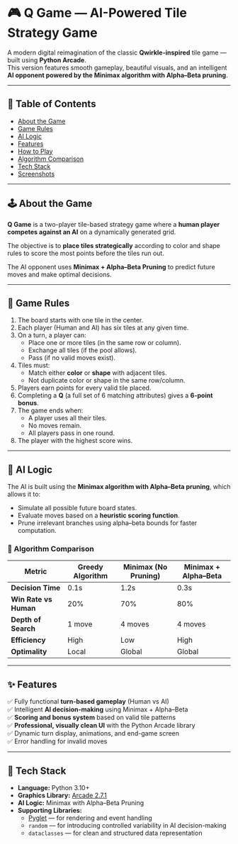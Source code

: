 # 🎮 Q Game — AI-Powered Tile Strategy Game

A modern digital reimagination of the classic **Qwirkle-inspired** tile game — built using **Python Arcade**.  
This version features smooth gameplay, beautiful visuals, and an intelligent **AI opponent powered by the Minimax algorithm with Alpha–Beta pruning**.

---

## 🧩 Table of Contents

- [About the Game](#about-the-game)
- [Game Rules](#game-rules)
- [AI Logic](#ai-logic)
- [Features](#features)
- [How to Play](#how-to-play)
- [Algorithm Comparison](#algorithm-comparison)
- [Tech Stack](#tech-stack)
- [Screenshots](#screenshots)

---

## 🕹️ About the Game

**Q Game** is a two-player tile-based strategy game where a **human player competes against an AI** on a dynamically generated grid.

The objective is to **place tiles strategically** according to color and shape rules to score the most points before the tiles run out.

The AI opponent uses **Minimax + Alpha–Beta Pruning** to predict future moves and make optimal decisions.

---

## 📜 Game Rules

1. The board starts with one tile in the center.
2. Each player (Human and AI) has six tiles at any given time.
3. On a turn, a player can:
   - Place one or more tiles (in the same row or column).
   - Exchange all tiles (if the pool allows).
   - Pass (if no valid moves exist).
4. Tiles must:
   - Match either **color** or **shape** with adjacent tiles.
   - Not duplicate color or shape in the same row/column.
5. Players earn points for every valid tile placed.
6. Completing a **Q** (a full set of 6 matching attributes) gives a **6-point bonus**.
7. The game ends when:
   - A player uses all their tiles.
   - No moves remain.
   - All players pass in one round.
8. The player with the highest score wins.

---

## 🧠 AI Logic

The AI is built using the **Minimax algorithm with Alpha–Beta pruning**, which allows it to:
- Simulate all possible future board states.
- Evaluate moves based on a **heuristic scoring function**.
- Prune irrelevant branches using alpha–beta bounds for faster computation.

### 🧩 Algorithm Comparison

| **Metric** | **Greedy Algorithm** | **Minimax (No Pruning)** | **Minimax + Alpha–Beta** |
|-------------|----------------------|---------------------------|---------------------------|
| **Decision Time** | 0.1s | 1.2s | 0.3s |
| **Win Rate vs Human** | 20% | 70% | 80% |
| **Depth of Search** | 1 move | 4 moves | 4 moves |
| **Efficiency** | High | Low | High |
| **Optimality** | Local | Global | Global |

---

## ✨ Features

✅ Fully functional **turn-based gameplay** (Human vs AI)  
✅ Intelligent **AI decision-making** using Minimax + Alpha–Beta  
✅ **Scoring and bonus system** based on valid tile patterns  
✅ **Professional, visually clean UI** with the Python Arcade library  
✅ Dynamic turn display, animations, and end-game screen  
✅ Error handling for invalid moves  

---
## 🧠 Tech Stack

- **Language:** Python 3.10+
- **Graphics Library:** [Arcade 2.7.1](https://api.arcade.academy/en/latest/)
- **AI Logic:** Minimax with Alpha–Beta Pruning
- **Supporting Libraries:**
  - [Pyglet](https://pyglet.readthedocs.io/en/latest/) — for rendering and event handling  
  - `random` — for introducing controlled variability in AI decision-making  
  - `dataclasses` — for clean and structured data representation

